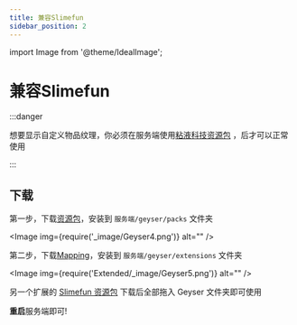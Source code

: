```yaml
---
title: 兼容Slimefun
sidebar_position: 2
---
```


import Image from '@theme/IdealImage';

# 兼容Slimefun

:::danger

想要显示自定义物品纹理，你必须在服务端使用[粘液科技资源包](https://github.com/xMikux/Slimefun-Resourcepack/releases)
，后才可以正常使用

:::

## 下载

第一步，下载[资源包](https://dl.8aka.org/plugins/Slimefun.mcpack)，安装到 `服务端/geyser/packs` 文件夹

<Image img={require('_image/Geyser4.png')} alt="" />

第二步，下载[Mapping](https://dl.8aka.org/plugins/RYSurvival-SlimefunMapping.jar)，安装到 `服务端/geyser/extensions`
文件夹

<Image img={require('Extended/_image/Geyser5.png')} alt="" />

另一个扩展的 [Slimefun 资源包](https://dl.8aka.org/plugins/slimefun-extension.zip) 下载后全部拖入 Geyser 文件夹即可使用

**重启**服务端即可!


